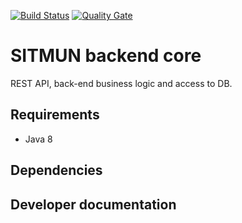 [![Build Status](https://travis-ci.org/sitmun/sitmun-backend-core.svg?branch=master)](https://travis-ci.org/sitmun/sitmun-backend-core)
[![Quality Gate](https://sonarcloud.io/api/project_badges/measure?project=org.sitmun%3Asitmun-backend-core&metric=alert_status)](https://sonarcloud.io/dashboard?id=org.sitmun%3Asitmun-backend-core)

# SITMUN backend core
REST API, back-end business logic and access to DB.

## Requirements

- Java 8

## Dependencies


## Developer documentation
